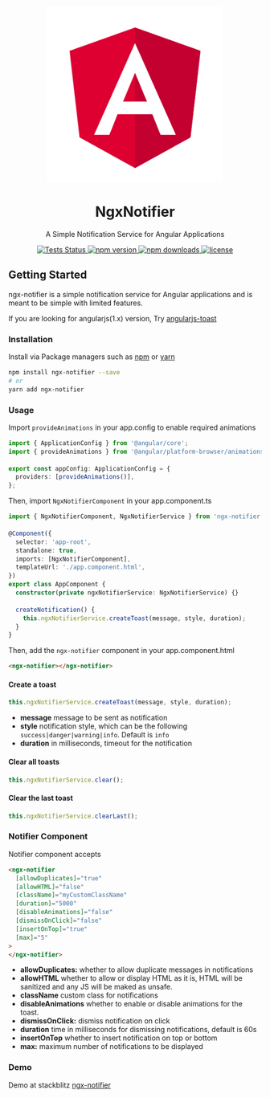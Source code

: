 <p align="center">
  <a href="https://github.com/sibiraj-s/ngx-notifier">
   <img src="./assets/angular.png" alt="angular" width="350">
  </a>
</p>
<h1 align="center">NgxNotifier</h1>
<p align="center">A Simple Notification Service for Angular Applications</p>
<p align="center">
  <a href="https://github.com/sibiraj-s/ngx-notifier/actions">
    <img alt="Tests Status" src="https://github.com/sibiraj-s/ngx-notifier/workflows/Tests/badge.svg">
  </a>
  <a href="https://www.npmjs.com/package/ngx-notifier">
    <img alt="npm version" src="https://img.shields.io/npm/v/ngx-notifier.svg">
  </a>
  <a href="https://www.npmjs.com/package/ngx-notifier">
    <img alt="npm downloads" src="https://img.shields.io/npm/dm/ngx-notifier.svg">
  </a>
  <a href="https://github.com/sibiraj-s/ngx-notifier/blob/master/LICENSE">
    <img alt="license" src="https://img.shields.io/npm/l/ngx-notifier.svg">
  </a>
</p>

## Getting Started

ngx-notifier is a simple notification service for Angular applications and is meant to be simple with limited features.

If you are looking for angularjs(1.x) version, Try [angularjs-toast][angularjs-toast]

### Installation

Install via Package managers such as [npm][npm] or [yarn][yarn]

```bash
npm install ngx-notifier --save
# or
yarn add ngx-notifier
```

### Usage

Import `provideAnimations` in your app.config to enable required animations

```typescript
import { ApplicationConfig } from '@angular/core';
import { provideAnimations } from '@angular/platform-browser/animations';

export const appConfig: ApplicationConfig = {
  providers: [provideAnimations()],
};
```

Then, import `NgxNotifierComponent` in your app.component.ts

```ts
import { NgxNotifierComponent, NgxNotifierService } from 'ngx-notifier';

@Component({
  selector: 'app-root',
  standalone: true,
  imports: [NgxNotifierComponent],
  templateUrl: './app.component.html',
})
export class AppComponent {
  constructor(private ngxNotifierService: NgxNotifierService) {}

  createNotification() {
    this.ngxNotifierService.createToast(message, style, duration);
  }
}
```

Then, add the `ngx-notifier` component in your app.component.html

```html
<ngx-notifier></ngx-notifier>
```

#### Create a toast

```ts
this.ngxNotifierService.createToast(message, style, duration);
```

- **message** message to be sent as notification
- **style** notification style, which can be the following `success|danger|warning|info`. Default is `info`
- **duration** in milliseconds, timeout for the notification

#### Clear all toasts

```ts
this.ngxNotifierService.clear();
```

#### Clear the last toast

```ts
this.ngxNotifierService.clearLast();
```

### Notifier Component

Notifier component accepts

```html
<ngx-notifier
  [allowDuplicates]="true"
  [allowHTML]="false"
  [className]="myCustomClassName"
  [duration]="5000"
  [disableAnimations]="false"
  [dismissOnClick]="false"
  [insertOnTop]="true"
  [max]="5"
>
</ngx-notifier>
```

- **allowDuplicates:** whether to allow duplicate messages in notifications
- **allowHTML** whether to allow or display HTML as it is, HTML will be sanitized and any JS will be maked as unsafe.
- **className** custom class for notifications
- **disableAnimations** whether to enable or disable animations for the toast.
- **dismissOnClick:** dismiss notification on click
- **duration** time in milliseconds for dismissing notifications, default is 60s
- **insertOnTop** whether to insert notification on top or bottom
- **max:** maximum number of notifications to be displayed

### Demo

Demo at stackblitz [ngx-notifier](https://ngx-notifier.stackblitz.io)

[npm]: https://www.npmjs.com/
[yarn]: https://yarnpkg.com/lang/en/
[angularjs-toast]: https://github.com/sibiraj-s/angularjs-toast
[wiki]: https://github.com/sibiraj-s/ngx-notifier/wiki/ngx-notifier

